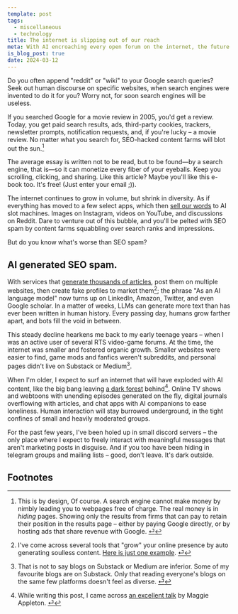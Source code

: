 ```yaml
---
template: post
tags:
  - miscellaneous
  - technology
title: The internet is slipping out of our reach
meta: With AI encroaching every open forum on the internet, the future of human discourse is bleak.
is_blog_post: true
date: 2024-03-12
---
```


Do you often append "reddit" or "wiki" to your Google search queries? <br>
Seek out human discourse on specific websites, 
when search engines were invented to do it for you?
Worry not, for soon search engines will be useless.

If you searched Google for a movie review in 2005, you'd get a review.
Today, you get paid search results, ads, third-party cookies,
trackers, newsletter prompts, notification requests, and,
if you're lucky – a movie review.
No matter what you search for, SEO-hacked content farms will blot out the sun.[^1]

The average essay is written not to be read, but to be found—by a search engine,
that is—so it can monetize every fiber of your eyeballs.
Keep you scrolling, clicking, and sharing.
Like this article? Maybe you'll like this e-book too.
It's free! (Just enter your email ;)).

The internet continues to grow in volume, but shrink in diversity.
As if everything has moved to a few select apps,
which then [sell our words](https://www.theverge.com/2024/2/17/24075670/reddit-ai-training-license-deal-user-content) to AI slot machines.
Images on Instagram, videos on YouTube, and discussions on Reddit.
Dare to venture out of this bubble,
and you'll be pelted with SEO spam by content farms squabbling over search ranks and impressions. 

But do you know what's worse than SEO spam?
## AI generated SEO spam. <br>
With services that [generate thousands of articles](/assets/img/darker-internet/seo-heist.webp),
post them on multiple websites,
then create fake profiles to market them[^2];
the phrase "As an AI language model" now turns up on LinkedIn, Amazon, Twitter,
and even Google scholar.
In a matter of weeks, LLMs can generate more text than has ever been written in human history.
Every passing day, humans grow farther apart, and bots fill the void in between.

This steady decline hearkens me back to my early teenage years –
when I was an active user of several RTS video-game forums.
At the time, the internet was smaller and fostered organic growth.
Smaller websites were easier to find, game mods and fanfics weren't subreddits, and personal pages didn't live on Substack or Medium[^3].

When I'm older, I expect to surf an internet that will have exploded with AI content,
like the big bang leaving [a dark forest](https://en.wikipedia.org/wiki/Dark_forest_hypothesis) behind[^4].
Online TV shows and webtoons with unending episodes generated on the fly,
digital journals overflowing with articles, and chat apps with AI companions to ease loneliness.
Human interaction will stay burrowed underground, in the tight confines of small and heavily moderated groups.

For the past few years, I've been holed up in small discord servers – 
the only place where I expect to freely interact with meaningful messages that aren't marketing posts in disguise.
And if you too have been hiding in telegram groups and mailing lists  – good, don't leave.
It's dark outside.
## Footnotes

[^1]: This is by design, Of course. A search engine cannot make money by nimbly leading you to webpages free of charge. The real money is in *hiding*  pages. Showing only the results from firms that can pay to retain their position in the results page – either by paying Google directly, or by hosting ads that share revenue with Google. [⏎](#fnref-1)

[^2]: I've come across several tools that "grow" your online presence by auto generating soulless content. [Here is just one example](https://snowball.club/snowball-extension-ai-post-720.mp4). [⏎](#fnref-2)

[^3]: That is not to say blogs on Substack or Medium are inferior. Some of my favourite blogs are on Substack. Only that reading everyone's blogs on the same few platforms doesn't feel as diverse. [⏎](#fnref-3)

[^4]: While writing this post, I came across [an excellent talk](https://maggieappleton.com/ai-dark-forest) by Maggie Appleton. [⏎](#fnref-4)
